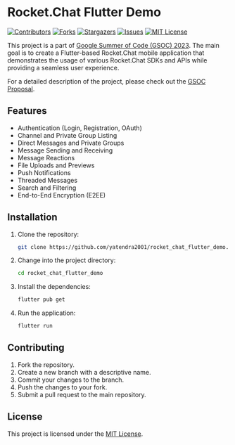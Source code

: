 # Rocket.Chat Flutter Demo

[![Contributors][contributors-shield]][contributors-url]
[![Forks][forks-shield]][forks-url]
[![Stargazers][stars-shield]][stars-url]
[![Issues][issues-shield]][issues-url]
[![MIT License][license-shield]][license-url]

This project is a part of [Google Summer of Code (GSOC) 2023](https://summerofcode.withgoogle.com/). The main goal is to create a Flutter-based Rocket.Chat mobile application that demonstrates the usage of various Rocket.Chat SDKs and APIs while providing a seamless user experience.

For a detailed description of the project, please check out the [GSOC Proposal](https://docs.google.com/document/d/1ei5KKQNkgCOSJNpyj92rK7nrqi34Y55GnhVUScvBDxA/edit?usp=sharing).

## Features

- Authentication (Login, Registration, OAuth)
- Channel and Private Group Listing
- Direct Messages and Private Groups
- Message Sending and Receiving
- Message Reactions
- File Uploads and Previews
- Push Notifications
- Threaded Messages
- Search and Filtering
- End-to-End Encryption (E2EE)

## Installation

1. Clone the repository:

    ```bash
    git clone https://github.com/yatendra2001/rocket_chat_flutter_demo.git
    ```

2. Change into the project directory:

    ```bash
    cd rocket_chat_flutter_demo
    ```

3. Install the dependencies:

    ```bash
    flutter pub get
    ```

4. Run the application:

    ```bash
    flutter run
    ```

## Contributing

1. Fork the repository.
2. Create a new branch with a descriptive name.
3. Commit your changes to the branch.
4. Push the changes to your fork.
5. Submit a pull request to the main repository.

## License

This project is licensed under the [MIT License](https://github.com/yatendra2001/rocket_chat_flutter_demo/blob/master/LICENSE.txt).


[contributors-shield]: https://img.shields.io/github/contributors/yatendra2001/rocket_chat_flutter_demo.svg?style=for-the-badge
[contributors-url]: https://github.com/yatendra2001/rocket_chat_flutter_demo/graphs/contributors
[forks-shield]: https://img.shields.io/github/forks/yatendra2001/rocket_chat_flutter_demo.svg?style=for-the-badge
[forks-url]: https://github.com/yatendra2001/rocket_chat_flutter_demo/network/members
[stars-shield]: https://img.shields.io/github/stars/yatendra2001/rocket_chat_flutter_demo.svg?style=for-the-badge
[stars-url]: https://github.com/yatendra2001/rocket_chat_flutter_demo/stargazers
[issues-shield]: https://img.shields.io/github/issues/yatendra2001/rocket_chat_flutter_demo.svg?style=for-the-badge
[issues-url]: https://github.com/yatendra2001/rocket_chat_flutter_demo/issues
[license-shield]: https://img.shields.io/github/license/yatendra2001/rocket_chat_flutter_demo.svg?style=for-the-badge
[license-url]: https://github.com/yatendra2001/rocket_chat_flutter_demo/blob/master/LICENSE.txt
